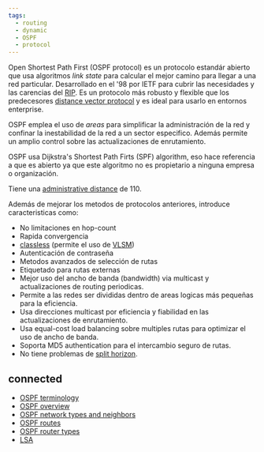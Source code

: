 ```yaml
---
tags:
  - routing
  - dynamic
  - OSPF
  - protocol
---
```


Open Shortest Path First (OSPF protocol) es un protocolo estandár abierto que usa algoritmos _link state_ para calcular el mejor camino para llegar a una red particular. Desarrollado en el '98 por IETF para cubrir las necesidades y las carencias del [RIP](RIP.md). Es un protocolo más robusto y flexible que los predecesores [distance vector protocol](distance%20vector%20protocol.md) y es ideal para usarlo en entornos enterprise. 

OSPF emplea el uso de _areas_ para simplificar la administración de la red y confinar la inestabilidad de la red a un sector especifico. Además permite un amplio control sobre las actualizaciones de enrutamiento.

OSPF usa Dijkstra's Shortest Path Firts (SPF) algorithm, eso hace referencia a que es abierto ya que este algoritmo no es propietario a ninguna empresa o organización.

Tiene una [administrative distance](administrative%20distance.md) de 110.

Además de mejorar los metodos de protocolos anteriores, introduce caracteristicas como:
- No limitaciones en hop-count
- Rapida convergencia
- [classless](classless.md)  (permite el uso de [VLSM](../VLSM.md))
- Autenticación de contraseña
- Metodos avanzados de selección de rutas
- Etiquetado para rutas externas
- Mejor uso del ancho de banda (bandwidth) via multicast y actualizaciones de routing periodicas.
- Permite a las redes ser divididas dentro de areas logicas más pequeñas para la eficiencia.
- Usa direcciones multicast por eficiencia y fiabilidad en las actualizaciones de enrutamiento.
- Usa equal-cost load balancing sobre multiples rutas para optimizar el uso de ancho de banda. 
- Soporta MD5 authentication para el intercambio seguro de rutas.
- No tiene problemas de [split horizon](split%20horizon.md). 


## connected

- [OSPF terminology](OSPF%20terminology.md)
- [OSPF overview](OSPF%20overview.md) 
- [OSPF network types and neighbors](OSPF%20network%20types%20and%20neighbors.md) 
- [OSPF routes](OSPF%20routes.md) 
- [OSPF router types](OSPF%20router%20types.md) 
- [LSA](LSA.md) 